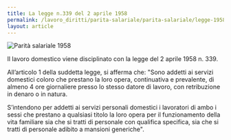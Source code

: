 ```yaml
---
title: La legge n.339 del 2 aprile 1958
permalink: /lavoro_diritti/parita-salariale/parita-salariale/legge-1958
layout: article
---
```


![Parità salariale 1958](../../images/lavoro_diritti/parita-salariale/parita-salariale-4.jpg)


Il lavoro domestico viene disciplinato con la legge del 2 aprile 1958 n. 339.

All’articolo 1 della suddetta legge, si afferma che: "Sono addetti ai servizi domestici coloro che prestano la loro opera, continuativa e prevalente, di almeno 4 ore giornaliere presso lo stesso datore di lavoro, con retribuzione in denaro o in natura.

S’intendono per addetti ai servizi personali domestici i lavoratori di ambo i sessi che prestano a qualsiasi titolo la loro opera per il funzionamento della vita familiare sia che si tratti di personale con qualifica specifica, sia che si tratti di personale adibito a mansioni generiche".

